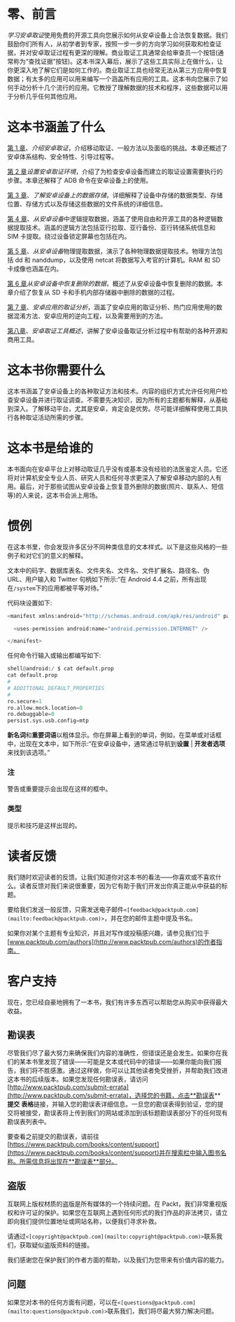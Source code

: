 # 零、前言

*学习安卓取证*使用免费的开源工具向您展示如何从安卓设备上合法恢复数据。我们鼓励你们所有人，从初学者到专家，按照一步一步的方向学习如何获取和检查证据，并对安卓取证过程有更深的理解。商业取证工具通常会给审查员一个按钮(通常称为“查找证据”按钮)。这本书深入幕后，展示了这些工具实际上在做什么，让你更深入地了解它们是如何工作的。商业取证工具也经常无法从第三方应用中恢复数据；有太多的应用可以用来编写一个涵盖所有应用的工具。这本书向您展示了如何手动分析十几个流行的应用。它教授了理解数据的技术和程序，这些数据可以用于分析几乎任何其他应用。

# 这本书涵盖了什么

[第 1 章](1.html "Chapter 1. Introducing Android Forensics")、*介绍安卓取证*，介绍移动取证、一般方法以及面临的挑战。本章还概述了安卓体系结构、安全特性、引导过程等。

[第 2 章](2.html "Chapter 2. Setting Up an Android Forensic Environment")*设置安卓取证环境*，介绍了为检查安卓设备而建立的取证设置需要执行的步骤。本章还解释了 ADB 命令在安卓设备上的使用。

[第 3 章](3.html "Chapter 3. Understanding Data Storage on Android Devices")、*了解安卓设备上的数据存储*，详细解释了设备中存储的数据类型、存储位置、存储方式以及存储这些数据的文件系统的详细信息。

[第 4 章](4.html "Chapter 4. Extracting Data Logically from Android Devices")、*从安卓设备*中逻辑提取数据，涵盖了使用自由和开源工具的各种逻辑数据提取技术。涵盖的逻辑方法包括亚行拉取、亚行备份、亚行转储系统信息和 SIM 卡提取。绕过设备锁定屏幕也包括在内。

[第 5 章](5.html "Chapter 5. Extracting Data Physically from Android Devices")、*从安卓设备*物理提取数据，演示了各种物理数据提取技术。物理方法包括 dd 和 nanddump，以及使用 netcat 将数据写入考官的计算机。RAM 和 SD 卡成像也涵盖在内。

[第 6 章](6.html "Chapter 6. Recovering Deleted Data from an Android Device")*从安卓设备中恢复删除的数据*，概述了从安卓设备中恢复删除的数据。本章介绍了恢复从 SD 卡和手机内部存储器中删除的数据的过程。

[第 7 章](7.html "Chapter 7. Forensic Analysis of Android Applications")、*安卓应用的取证分析*，涵盖了安卓应用的取证分析、热门应用使用的数据混淆方法、安卓应用的逆向工程，以及需要用到的方法。

[第八章](8.html "Chapter 8. Android Forensic Tools Overview")、*安卓取证工具概述*，讲解了安卓设备取证分析过程中有帮助的各种开源和商用工具。

# 这本书你需要什么

这本书涵盖了安卓设备上的各种取证方法和技术。内容的组织方式允许任何用户检查安卓设备并进行取证调查。不需要先决知识，因为所有的主题都有解释，从基础到深入。了解移动平台，尤其是安卓，肯定会是优势。尽可能详细解释使用工具执行各种取证活动所需的步骤。

# 这本书是给谁的

本书面向在安卓平台上对移动取证几乎没有或基本没有经验的法医鉴定人员。它还将对计算机安全专业人员、研究人员和任何寻求更深入了解安卓移动内部的人有用。最后，对于那些试图从安卓设备上恢复意外删除的数据(照片、联系人、短信等)的人来说，这本书会派上用场。

# 惯例

在这本书里，你会发现许多区分不同种类信息的文本样式。以下是这些风格的一些例子和对它们的意义的解释。

文本中的码字、数据库表名、文件夹名、文件名、文件扩展名、路径名、伪 URL、用户输入和 Twitter 句柄如下所示:“在 Android 4.4 之前，所有出现在`/system`下的应用都被平等对待。”

代码块设置如下:

```py
<manifest xmlns:android="http://schemas.android.com/apk/res/android" package="com.example.rohit">

  <uses-permission android:name="android.permission.INTERNET" />

</manifest>
```

任何命令行输入或输出都编写如下:

```py
shell@android:/ $ cat default.prop
cat default.prop
#
# ADDITIONAL_DEFAULT_PROPERTIES
#
ro.secure=1
ro.allow.mock.location=0
ro.debuggable=0
persist.sys.usb.config=mtp

```

**新名词**和**重要词语**以粗体显示。你在屏幕上看到的单词，例如，在菜单或对话框中，出现在文本中，如下所示:“在安卓设备中，通常通过导航到**设置** | **开发者选项**来找到该选项。”

### 注

警告或重要提示会出现在这样的框中。

### 类型

提示和技巧是这样出现的。

# 读者反馈

我们随时欢迎读者的反馈。让我们知道你对这本书的看法——你喜欢或不喜欢什么。读者反馈对我们来说很重要，因为它有助于我们开发出你真正能从中获益的标题。

要给我们发送一般反馈，只需发送电子邮件`<[feedback@packtpub.com](mailto:feedback@packtpub.com)>`，并在您的邮件主题中提及书名。

如果你对某个主题有专业知识，并且对写作或投稿感兴趣，请参见我们位于[www.packtpub.com/authors](http://www.packtpub.com/authors)的作者指南。

# 客户支持

现在，您已经自豪地拥有了一本书，我们有许多东西可以帮助您从购买中获得最大收益。

## 勘误表

尽管我们尽了最大努力来确保我们内容的准确性，但错误还是会发生。如果你在我们的某本书里发现了错误——可能是文本或代码中的错误——如果你能向我们报告，我们将不胜感激。通过这样做，你可以让其他读者免受挫折，并帮助我们改进这本书的后续版本。如果您发现任何勘误表，请访问[http://www.packtpub.com/submit-errata](http://www.packtpub.com/submit-errata)，选择您的书籍，点击**勘误表** **提交** **表格**链接，并输入您的勘误表详细信息。一旦您的勘误表得到验证，您的提交将被接受，勘误表将上传到我们的网站或添加到该标题勘误表部分下的任何现有勘误表列表中。

要查看之前提交的勘误表，请前往[https://www.packtpub.com/books/content/support](https://www.packtpub.com/books/content/support)并在搜索栏中输入图书名称。所需信息将出现在**勘误表**部分。

## 盗版

互联网上版权材质的盗版是所有媒体的一个持续问题。在 Packt，我们非常重视版权和许可证的保护。如果您在互联网上遇到任何形式的我们作品的非法拷贝，请立即向我们提供位置地址或网站名称，以便我们寻求补救。

请通过`<[copyright@packtpub.com](mailto:copyright@packtpub.com)>`联系我们，获取疑似盗版资料的链接。

我们感谢您在保护我们的作者方面的帮助，以及我们为您带来有价值内容的能力。

## 问题

如果您对本书的任何方面有问题，可以在`<[questions@packtpub.com](mailto:questions@packtpub.com)>`联系我们，我们将尽最大努力解决问题。